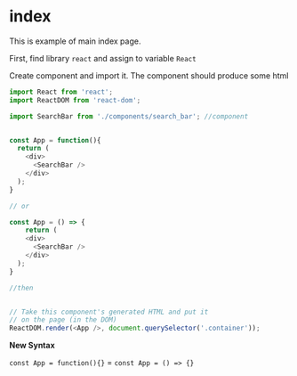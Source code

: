 # index
This is example of main index page.

First, find library `react` and assign to variable `React`

Create component and import it. The component should produce some html



```javascript
import React from 'react';
import ReactDOM from 'react-dom';

import SearchBar from './components/search_bar'; //component


const App = function(){
  return (
    <div>
      <SearchBar />
    </div>
  );
}

// or

const App = () => {
	return (
    <div>
      <SearchBar />
    </div>
  );
}

//then


// Take this component's generated HTML and put it
// on the page (in the DOM)
ReactDOM.render(<App />, document.querySelector('.container'));
```


**New Syntax** 

`const App = function(){}` = `const App = () => {}`
